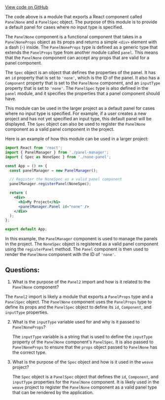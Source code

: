 [View code on GitHub](https://github.com/wandb/weave/weave-js/src/components/Panel2/PanelNull.tsx)

The code above is a module that exports a React component called `PanelNone` and a `PanelSpec` object. The purpose of this module is to provide a default panel for cases where no input type is specified. 

The `PanelNone` component is a functional component that takes in a `PanelNoneProps` object as its props and returns a simple `<div>` element with a dash (-) inside. The `PanelNoneProps` type is defined as a generic type that extends the `PanelProps` type from another module called `panel`. This means that the `PanelNone` component can accept any props that are valid for a panel component.

The `Spec` object is an object that defines the properties of the panel. It has an `id` property that is set to `'none'`, which is the ID of the panel. It also has a `Component` property that is set to the `PanelNone` component, and an `inputType` property that is set to `'none'`. The `PanelSpec` type is also defined in the `panel` module, and it specifies the properties that a panel component should have.

This module can be used in the larger project as a default panel for cases where no input type is specified. For example, if a user creates a new project and has not yet specified an input type, this default panel will be displayed. The `Spec` object can also be used to register the `PanelNone` component as a valid panel component in the project. 

Here is an example of how this module can be used in a larger project:

```jsx
import React from 'react';
import { PanelManager } from './panel-manager';
import { Spec as NoneSpec } from './none-panel';

const App = () => {
  const panelManager = new PanelManager();

  // Register the NoneSpec as a valid panel component
  panelManager.registerPanel(NoneSpec);

  return (
    <div>
      <h1>My Project</h1>
      <panelManager.Panel id="none" />
    </div>
  );
};

export default App;
```

In this example, the `PanelManager` component is used to manage the panels in the project. The `NoneSpec` object is registered as a valid panel component using the `registerPanel` method. The `Panel` component is then used to render the `PanelNone` component with the ID of `'none'`.
## Questions: 
 1. What is the purpose of the `Panel2` import and how is it related to the `PanelNone` component?
   
   The `Panel2` import is likely a module that exports a `PanelProps` type and a `PanelSpec` object. The `PanelNone` component uses the `PanelProps` type to define its props and the `PanelSpec` object to define its `id`, `Component`, and `inputType` properties.

2. What is the `inputType` variable used for and why is it passed to `PanelNoneProps`?

   The `inputType` variable is a string that is used to define the `inputType` property of the `PanelNone` component's `PanelSpec`. It is also passed to `PanelNoneProps` to ensure that the `props` object passed to `PanelNone` has the correct type.

3. What is the purpose of the `Spec` object and how is it used in the `weave` project?

   The `Spec` object is a `PanelSpec` object that defines the `id`, `Component`, and `inputType` properties for the `PanelNone` component. It is likely used in the `weave` project to register the `PanelNone` component as a valid panel type that can be rendered by the application.